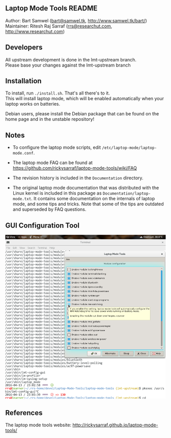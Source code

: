 Laptop Mode Tools README
------------------------

Author:  Bart Samwel ([bart@samwel.tk](mailto:bart@samwel.tk), <http://www.samwel.tk/bart/>)  
Maintainer: Ritesh Raj Sarraf ([rrs@researchut.com](mailto:rrs@researchut.com), <http://www.researchut.com>)


Developers
----------

All upstream development is done in the lmt-upstream branch.  
Please base your changes against the lmt-upstream branch


Installation
------------

To install, run `./install.sh`. That's all there's to it.  
This will install laptop mode, which will be enabled automatically
when your laptop works on batteries.

Debian users, please install the Debian package that can
be found on the home page and in the unstable repository!


Notes
-----

* To configure the laptop mode scripts, edit `/etc/laptop-mode/laptop-mode.conf`.

* The laptop mode FAQ can be found at <https://github.com/rickysarraf/laptop-mode-tools/wiki/FAQ>

* The revision history is included in the `Documentation` directory.

* The original laptop mode documentation that was distributed with the Linux
  kernel is included in this package as `Documentation/laptop-mode.txt`. It
  contains some documentation on the internals of laptop mode, and some tips
  and tricks. Note that some of the tips are outdated and superseded by FAQ
  questions.

GUI Configuration Tool
----------------------
![lmt-config-gui](https://github.com/rickysarraf/__pr0n/raw/master/LMT%20GUI.png)

References
----------

The laptop mode tools website: <http://rickysarraf.github.io/laptop-mode-tools/>
